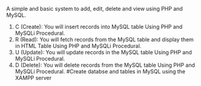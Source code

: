 A simple and basic system to add, edit, delete and view using PHP and MySQL.
1. C (Create): You will insert records into MySQL table Using PHP and MySQLi Procedural.   
2. R (Read): You will fetch records from the MySQL table and display them in HTML Table Using PHP and MySQLi Procedural.
3. U (Update): You will update records in the MySQL table Using PHP and MySQLi Procedural.   
4. D (Delete): You will delete records from the MySQL table Using PHP and MySQLi Procedural.
   #Create databse and tables in MySQL using the XAMPP server
